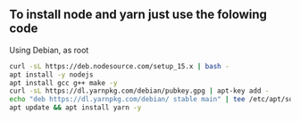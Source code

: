 ## To install node and yarn just use the folowing code


Using Debian, as root

```bash
curl -sL https://deb.nodesource.com/setup_15.x | bash -
apt install -y nodejs
apt install gcc g++ make -y
curl -sL https://dl.yarnpkg.com/debian/pubkey.gpg | apt-key add -
echo "deb https://dl.yarnpkg.com/debian/ stable main" | tee /etc/apt/sources.list.d/yarn.list
apt update && apt install yarn -y
```

